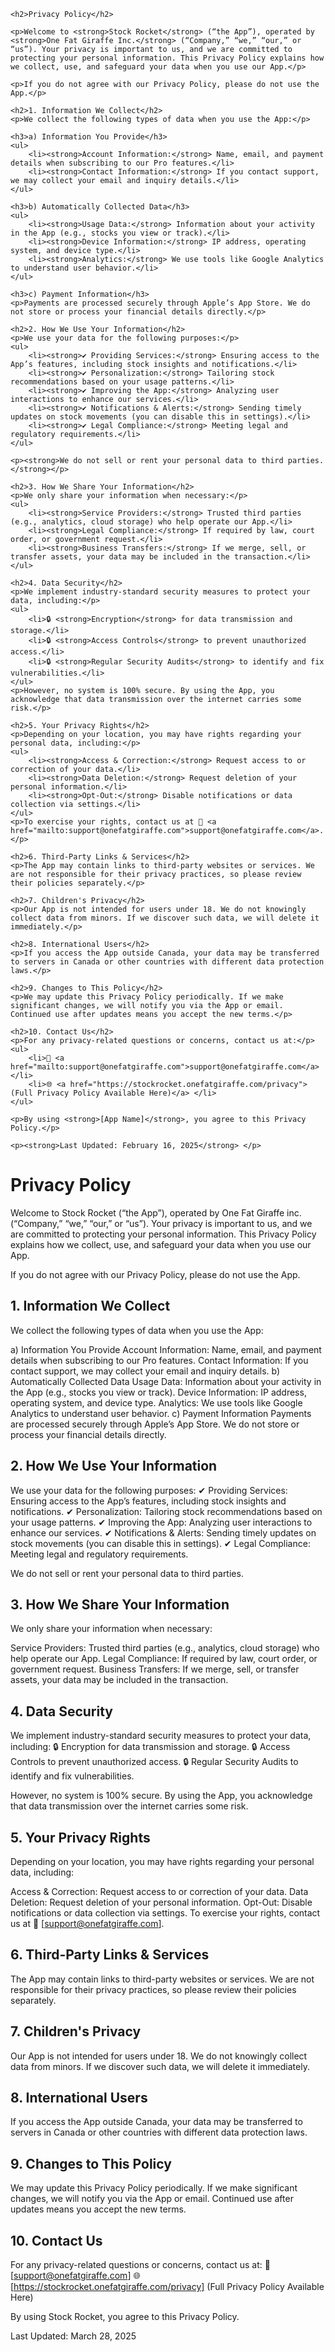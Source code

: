 <html lang="en">
<head>
    <meta charset="UTF-8">
    <meta name="viewport" content="width=device-width, initial-scale=1.0">
    <title>Privacy Policy</title>
</head>
<body>

    <h2>Privacy Policy</h2>

    <p>Welcome to <strong>Stock Rocket</strong> (“the App”), operated by <strong>One Fat Giraffe Inc.</strong> (“Company,” “we,” “our,” or “us”). Your privacy is important to us, and we are committed to protecting your personal information. This Privacy Policy explains how we collect, use, and safeguard your data when you use our App.</p>

    <p>If you do not agree with our Privacy Policy, please do not use the App.</p>

    <h2>1. Information We Collect</h2>
    <p>We collect the following types of data when you use the App:</p>

    <h3>a) Information You Provide</h3>
    <ul>
        <li><strong>Account Information:</strong> Name, email, and payment details when subscribing to our Pro features.</li>
        <li><strong>Contact Information:</strong> If you contact support, we may collect your email and inquiry details.</li>
    </ul>

    <h3>b) Automatically Collected Data</h3>
    <ul>
        <li><strong>Usage Data:</strong> Information about your activity in the App (e.g., stocks you view or track).</li>
        <li><strong>Device Information:</strong> IP address, operating system, and device type.</li>
        <li><strong>Analytics:</strong> We use tools like Google Analytics to understand user behavior.</li>
    </ul>

    <h3>c) Payment Information</h3>
    <p>Payments are processed securely through Apple’s App Store. We do not store or process your financial details directly.</p>

    <h2>2. How We Use Your Information</h2>
    <p>We use your data for the following purposes:</p>
    <ul>
        <li><strong>✔ Providing Services:</strong> Ensuring access to the App’s features, including stock insights and notifications.</li>
        <li><strong>✔ Personalization:</strong> Tailoring stock recommendations based on your usage patterns.</li>
        <li><strong>✔ Improving the App:</strong> Analyzing user interactions to enhance our services.</li>
        <li><strong>✔ Notifications & Alerts:</strong> Sending timely updates on stock movements (you can disable this in settings).</li>
        <li><strong>✔ Legal Compliance:</strong> Meeting legal and regulatory requirements.</li>
    </ul>

    <p><strong>We do not sell or rent your personal data to third parties.</strong></p>

    <h2>3. How We Share Your Information</h2>
    <p>We only share your information when necessary:</p>
    <ul>
        <li><strong>Service Providers:</strong> Trusted third parties (e.g., analytics, cloud storage) who help operate our App.</li>
        <li><strong>Legal Compliance:</strong> If required by law, court order, or government request.</li>
        <li><strong>Business Transfers:</strong> If we merge, sell, or transfer assets, your data may be included in the transaction.</li>
    </ul>

    <h2>4. Data Security</h2>
    <p>We implement industry-standard security measures to protect your data, including:</p>
    <ul>
        <li>🔒 <strong>Encryption</strong> for data transmission and storage.</li>
        <li>🔒 <strong>Access Controls</strong> to prevent unauthorized access.</li>
        <li>🔒 <strong>Regular Security Audits</strong> to identify and fix vulnerabilities.</li>
    </ul>
    <p>However, no system is 100% secure. By using the App, you acknowledge that data transmission over the internet carries some risk.</p>

    <h2>5. Your Privacy Rights</h2>
    <p>Depending on your location, you may have rights regarding your personal data, including:</p>
    <ul>
        <li><strong>Access & Correction:</strong> Request access to or correction of your data.</li>
        <li><strong>Data Deletion:</strong> Request deletion of your personal information.</li>
        <li><strong>Opt-Out:</strong> Disable notifications or data collection via settings.</li>
    </ul>
    <p>To exercise your rights, contact us at 📧 <a href="mailto:support@onefatgiraffe.com">support@onefatgiraffe.com</a>.</p>

    <h2>6. Third-Party Links & Services</h2>
    <p>The App may contain links to third-party websites or services. We are not responsible for their privacy practices, so please review their policies separately.</p>

    <h2>7. Children's Privacy</h2>
    <p>Our App is not intended for users under 18. We do not knowingly collect data from minors. If we discover such data, we will delete it immediately.</p>

    <h2>8. International Users</h2>
    <p>If you access the App outside Canada, your data may be transferred to servers in Canada or other countries with different data protection laws.</p>

    <h2>9. Changes to This Policy</h2>
    <p>We may update this Privacy Policy periodically. If we make significant changes, we will notify you via the App or email. Continued use after updates means you accept the new terms.</p>

    <h2>10. Contact Us</h2>
    <p>For any privacy-related questions or concerns, contact us at:</p>
    <ul>
        <li>📧 <a href="mailto:support@onefatgiraffe.com">support@onefatgiraffe.com</a></li>
        <li>🌐 <a href="https://stockrocket.onefatgiraffe.com/privacy">(Full Privacy Policy Available Here)</a> </li>
    </ul>

    <p>By using <strong>[App Name]</strong>, you agree to this Privacy Policy.</p>
    
    <p><strong>Last Updated: February 16, 2025</strong> </p>

</body>
</html>



# Privacy Policy


Welcome to Stock Rocket (“the App”), operated by One Fat Giraffe inc. (“Company,” “we,” “our,” or “us”). Your privacy is important to us, and we are committed to protecting your personal information. This Privacy Policy explains how we collect, use, and safeguard your data when you use our App.

If you do not agree with our Privacy Policy, please do not use the App.

## 1. Information We Collect
We collect the following types of data when you use the App:

a) Information You Provide
Account Information: Name, email, and payment details when subscribing to our Pro features.
Contact Information: If you contact support, we may collect your email and inquiry details.
b) Automatically Collected Data
Usage Data: Information about your activity in the App (e.g., stocks you view or track).
Device Information: IP address, operating system, and device type.
Analytics: We use tools like Google Analytics to understand user behavior.
c) Payment Information
Payments are processed securely through Apple’s App Store. We do not store or process your financial details directly.

## 2. How We Use Your Information
We use your data for the following purposes:
✔ Providing Services: Ensuring access to the App’s features, including stock insights and notifications.
✔ Personalization: Tailoring stock recommendations based on your usage patterns.
✔ Improving the App: Analyzing user interactions to enhance our services.
✔ Notifications & Alerts: Sending timely updates on stock movements (you can disable this in settings).
✔ Legal Compliance: Meeting legal and regulatory requirements.

We do not sell or rent your personal data to third parties.

## 3. How We Share Your Information
We only share your information when necessary:

Service Providers: Trusted third parties (e.g., analytics, cloud storage) who help operate our App.
Legal Compliance: If required by law, court order, or government request.
Business Transfers: If we merge, sell, or transfer assets, your data may be included in the transaction.

## 4. Data Security
We implement industry-standard security measures to protect your data, including:
🔒 Encryption for data transmission and storage.
🔒 Access Controls to prevent unauthorized access.
🔒 Regular Security Audits to identify and fix vulnerabilities.

However, no system is 100% secure. By using the App, you acknowledge that data transmission over the internet carries some risk.

## 5. Your Privacy Rights
Depending on your location, you may have rights regarding your personal data, including:

Access & Correction: Request access to or correction of your data.
Data Deletion: Request deletion of your personal information.
Opt-Out: Disable notifications or data collection via settings.
To exercise your rights, contact us at 📧 [support@onefatgiraffe.com].

## 6. Third-Party Links & Services
The App may contain links to third-party websites or services. We are not responsible for their privacy practices, so please review their policies separately.

## 7. Children's Privacy
Our App is not intended for users under 18. We do not knowingly collect data from minors. If we discover such data, we will delete it immediately.

## 8. International Users
If you access the App outside Canada, your data may be transferred to servers in Canada or other countries with different data protection laws.

## 9. Changes to This Policy
We may update this Privacy Policy periodically. If we make significant changes, we will notify you via the App or email. Continued use after updates means you accept the new terms.

## 10. Contact Us
For any privacy-related questions or concerns, contact us at:
📧 [support@onefatgiraffe.com]
🌐 [https://stockrocket.onefatgiraffe.com/privacy] (Full Privacy Policy Available Here)

By using Stock Rocket, you agree to this Privacy Policy.

Last Updated: March 28, 2025



